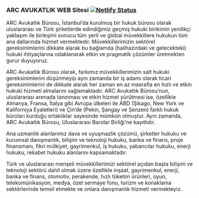 ### ARC AVUKATLIK WEB Sitesi [![Netlify Status](https://api.netlify.com/api/v1/badges/6cd86125-115c-49fe-b18f-6d84ba0ed249/deploy-status)](https://app.netlify.com/sites/arcavukatlik/deploys)

ARC Avukatlık Bürosu, İstanbul’da kurulmuş bir hukuk bürosu olarak uluslararası ve Türk şirketlerde edindiğimiz geçmiş hukuki birikimin yenilikçi yaklaşım ile birleşimi sonucu tüm yerli ve global müvekkillere hukukun tüm ana dallarında hizmet vermektedir. Müvekkillerimizin sektörel gereksinimlerini dikkate alarak bu bağlamda (halihazırdaki ve gelecekteki) hukuki ihtiyaçlarına odaklanarak etkin ve pragmatik çözümler üretmekten gurur duyuyoruz.

ARC Avukatlık Bürosu olarak, farkımız müvekkillerimizin salt hukuki gereksinimlerini düşünmeyip aynı zamanda bir iş adamı olarak ticari gereksinimlerini de dikkate alarak her zaman en az masrafla en hızlı ve etkin hukuki hizmeti almalarını sağlamaktadır. ARC Avukatlık Bürosu’nun, uluslararası arenada tanınması ve etkin hizmet yürütmesi ise, özellikle Almanya, Fransa, İtalya gibi Avrupa ülkeleri ile ABD (Şikago, New York ve Kaliforniya Eyaletleri) ve Çin’de (Pekin, Şangay ve Şenzen) farklı hukuk büroları kurduğu ortaklıklar sayesinde mümkün olmuştur. Aynı zamanda, ARC Avukatlık Bürosu, Uluslararası Barolar Birliği’ne kayıtlıdır. 

Ana uzmanlık alanlarımız dava ve uyuşmazlık çözümü, şirketler hukuku ve kurumsal danışmanlık, bilişim ve teknoloji hukuku, banka ve finans, proje finansmanı, fikri mülkiyet, gayrimenkul, iş hukuku, yabancılar hukuku, enerji hukuku, rekabet hukuku alanlarını kapsamaktadır. 

Türk ve uluslararası menşeli müvekkillerimizi sektörel açıdan başta bilişim ve teknoloji sektörü dahil olmak üzere özellikle inşaat, gayrimenkul, enerji, banka ve finans, otomotiv, perakende, hızlı tüketim ürünleri, oyun, telekomünikasyon, medya, özel sermaye fonu, turizm ve konaklama sektörlerinde temsil etmekte ve onlara danışmanlık hizmeti vermekteyiz.   

